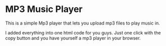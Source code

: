 <h1>MP3 Music Player</h1>
<p>This is a simple Mp3 player that lets you upload mp3 files to play music in.</p>
<footer>I added everything into one html code for you guys. Just one click with the copy button and you have yourself a mp3 player in your browser.</footer>
